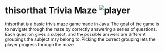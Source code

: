 # thisorthat Trivia Maze ![player](https://photos.app.goo.gl/Q1BaXkiiuFukWrRu5)
thisorthat is a basic trivia maze game made in Java. The goal of the game is to navigate through the maze by correctly answering a series of questions. Each question gives a subject, and the possible answers are different groupings the subject may belong to. Picking the correct grouping lets the player progress through the maze

